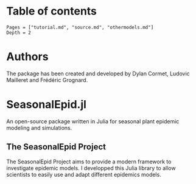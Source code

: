 # Table of contents
```@contents
Pages = ["tutorial.md", "source.md", "othermodels.md"]
Depth = 2
```

# Authors

The package has been created and developed by Dylan Cormet, Ludovic Mailleret and Frédéric Grognard.

# SeasonalEpid.jl

An open-source package written in Julia for seasonal plant epidemic modeling and simulations.

## The SeasonalEpid Project

The SeasonalEpid Project aims to provide a modern framework to investigate epidemic models. I developped this Julia library to allow scientists to easily use and adapt different epidemics models.